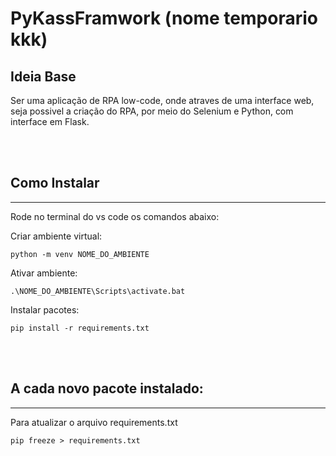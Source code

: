 # PyKassFramwork  (nome temporario kkk)


## Ideia Base
Ser uma aplicação de RPA low-code, onde atraves de uma interface web, seja possivel a criação do RPA, por meio do Selenium e Python, com interface em Flask. 


<br><br>

## Como Instalar
____
Rode no terminal do vs code os comandos abaixo:

Criar ambiente virtual:
```
python -m venv NOME_DO_AMBIENTE
```

Ativar ambiente:
```
.\NOME_DO_AMBIENTE\Scripts\activate.bat
```

Instalar pacotes:
```
pip install -r requirements.txt
```


<br><br>

## A cada novo pacote instalado:
____
Para atualizar o arquivo requirements.txt 
```
pip freeze > requirements.txt 
```
